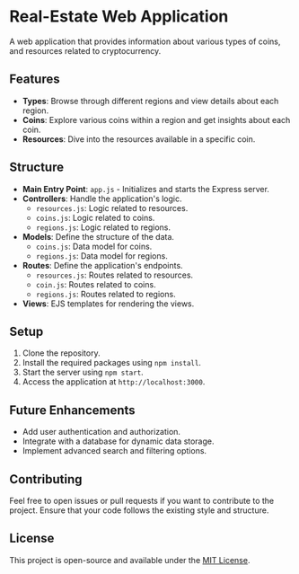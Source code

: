 # Real-Estate Web Application

A web application that provides information about various types of coins, and resources related to cryptocurrency.

## Features

- **Types**: Browse through different regions and view details about each region.
- **Coins**: Explore various coins within a region and get insights about each coin.
- **Resources**: Dive into the resources available in a specific coin.

## Structure

- **Main Entry Point**: `app.js` - Initializes and starts the Express server.
- **Controllers**: Handle the application's logic.
  - `resources.js`: Logic related to resources.
  - `coins.js`: Logic related to coins.
  - `regions.js`: Logic related to regions.
- **Models**: Define the structure of the data.
  - `coins.js`: Data model for coins.
  - `regions.js`: Data model for regions.
- **Routes**: Define the application's endpoints.
  - `resources.js`: Routes related to resources.
  - `coin.js`: Routes related to coins.
  - `regions.js`: Routes related to regions.
- **Views**: EJS templates for rendering the views.

## Setup

1. Clone the repository.
2. Install the required packages using `npm install`.
3. Start the server using `npm start`.
4. Access the application at `http://localhost:3000`.

## Future Enhancements

- Add user authentication and authorization.
- Integrate with a database for dynamic data storage.
- Implement advanced search and filtering options.

## Contributing

Feel free to open issues or pull requests if you want to contribute to the project. Ensure that your code follows the existing style and structure.

## License

This project is open-source and available under the [MIT License](LICENSE).
